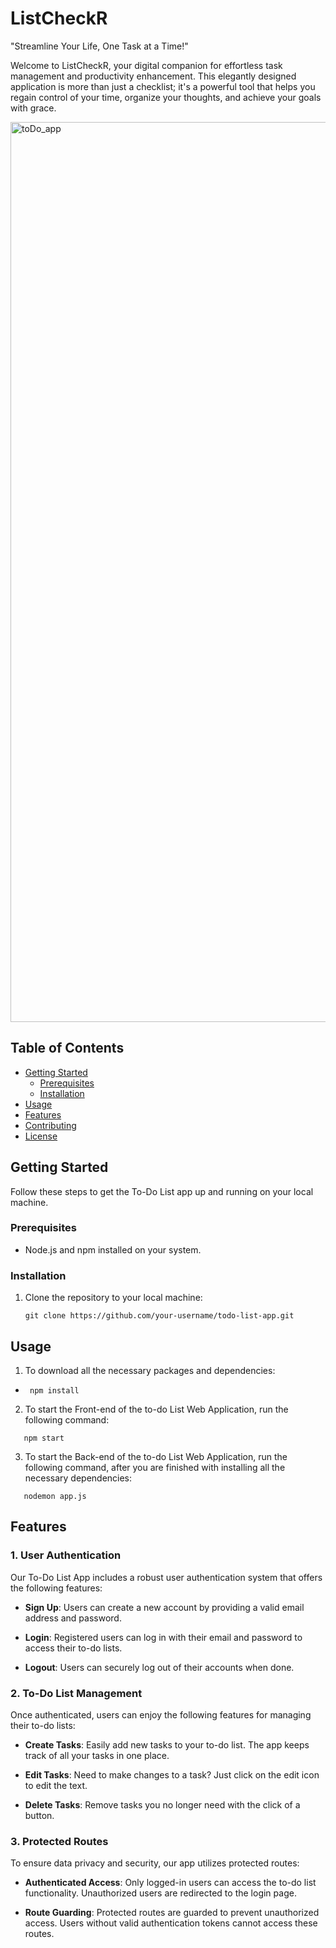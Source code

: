 # ListCheckR

"Streamline Your Life, One Task at a Time!"

Welcome to ListCheckR, your digital companion for effortless task management and productivity enhancement. This elegantly designed application is more than just a checklist; it's a powerful tool that helps you regain control of your time, organize your thoughts, and achieve your goals with grace.

<img width="1440" alt="toDo_app" src="https://github.com/Shivang-Chauhan/to-do-list/assets/135962677/605fb013-26c5-48dc-bacd-b787c69ac287">

## Table of Contents

- [Getting Started](#getting-started)
  - [Prerequisites](#prerequisites)
  - [Installation](#installation)
- [Usage](#usage)
- [Features](#features)
- [Contributing](#contributing)
- [License](#license)

## Getting Started

Follow these steps to get the To-Do List app up and running on your local machine.

### Prerequisites

- Node.js and npm installed on your system.
  
### Installation

1. Clone the repository to your local machine:

   ```shell
   git clone https://github.com/your-username/todo-list-app.git

## Usage

1. To download all the necessary packages and dependencies:
- ```shell
   npm install
  ```
  
2. To start the Front-end of the to-do List Web Application, run the following command:
  ```shell
     npm start
  ```

3. To start the Back-end of the to-do List Web Application, run the following command, after you are finished with installing all the necessary dependencies:
  ```shell
     nodemon app.js
  ```

## Features

### 1. User Authentication

Our To-Do List App includes a robust user authentication system that offers the following features:

- **Sign Up**: Users can create a new account by providing a valid email address and password.

- **Login**: Registered users can log in with their email and password to access their to-do lists.

- **Logout**: Users can securely log out of their accounts when done.

### 2. To-Do List Management

Once authenticated, users can enjoy the following features for managing their to-do lists:

- **Create Tasks**: Easily add new tasks to your to-do list. The app keeps track of all your tasks in one place.

- **Edit Tasks**: Need to make changes to a task? Just click on the edit icon to edit the text.

- **Delete Tasks**: Remove tasks you no longer need with the click of a button.

### 3. Protected Routes

To ensure data privacy and security, our app utilizes protected routes:

- **Authenticated Access**: Only logged-in users can access the to-do list functionality. Unauthorized users are redirected to the login page.

- **Route Guarding**: Protected routes are guarded to prevent unauthorized access. Users without valid authentication tokens cannot access these routes.
